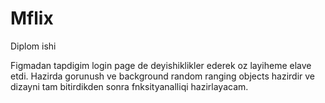 # Mflix
Diplom ishi

Figmadan tapdigim login page de deyishiklikler ederek oz layiheme elave etdi. Hazirda gorunush ve background random ranging objects hazirdir ve dizayni tam bitirdikden sonra fnksityanalliqi hazirlayacam.

